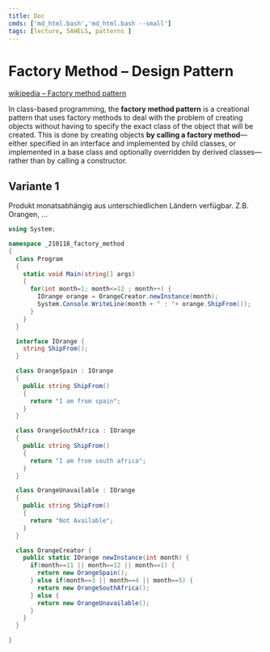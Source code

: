 ```yaml
---
title: Doc
cmds: ['md_html.bash','md_html.bash --small']
tags: [lecture, 5AHELS, patterns ]
---
```


# Factory Method – Design Pattern

[wikipedia – Factory method pattern](https://en.wikipedia.org/wiki/Factory_method_pattern)

In class-based programming, the **factory method pattern** is a creational pattern that uses factory methods to deal with the problem of creating objects without having to specify the exact class of the object that will be created. This is done by creating objects **by calling a factory method**—either specified in an interface and implemented by child classes, or implemented in a base class and optionally overridden by derived classes—rather than by calling a constructor.



## Variante 1

Produkt monatsabhängig aus unterschiedlichen Ländern verfügbar. Z.B. Orangen, ...

```csharp
using System;

namespace _210118_factory_method
{
  class Program
  {
    static void Main(string[] args)
    {
      for(int month=1; month<=12 ; month++) {
        IOrange orange = OrangeCreator.newInstance(month);
        System.Console.WriteLine(month + " : "+ orange.ShipFrom());
      }
    }
  }

  interface IOrange {
    string ShipFrom();
  }

  class OrangeSpain : IOrange
  {
    public string ShipFrom()
    {
      return "I am from spain";
    }
  }

  class OrangeSouthAfrica : IOrange
  {
    public string ShipFrom()
    {
      return "I am from south africa";
    }
  }

  class OrangeUnavailable : IOrange
  {
    public string ShipFrom()
    {
      return "Not Available";
    }
  }

  class OrangeCreator {
    public static IOrange newInstance(int month) {
      if(month==11 || month==12 || month==1) {
        return new OrangeSpain();
      } else if(month==3 || month==4 || month==5) {
        return new OrangeSouthAfrica();
      } else {
        return new OrangeUnavailable();
      }
    }
  }

}

```
